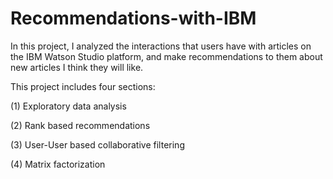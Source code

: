 # Recommendations-with-IBM
In this project, I analyzed the interactions that users have with articles on the IBM Watson Studio platform, and make recommendations to them about new articles I think they will like.

This project includes four sections:

(1) Exploratory data analysis

(2) Rank based recommendations

(3) User-User based collaborative filtering

(4) Matrix factorization
